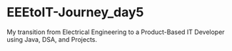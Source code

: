 # EEEtoIT-Journey_day5
My transition from Electrical Engineering to a Product-Based IT Developer using Java, DSA, and Projects.
